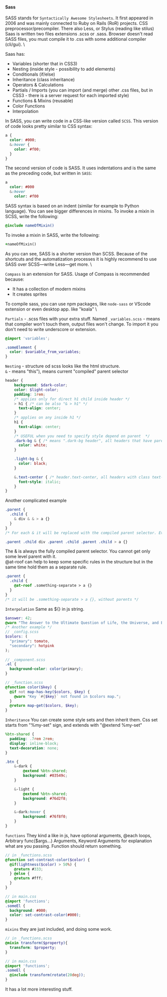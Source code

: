 #### Sass
SASS stands for ```Syntactically Awesome Stylesheets```. It first appeared in 2006 and was mainly connected to Ruby on
Rails (RoR) projects. CSS preprocessor/precompiler. There also Less, or Stylus (reading like stilus) \
Saas is written two files extensions .scss or .sass. Browser doesn't read SASS files, you must compile it to .css with
some additional compiler (cli/gui). \

Saas has:
* Variables (shorter that in CSS3)
* Nesting (inside style - possibility to add elements)
* Conditionals (if/else)
* Inheritance (class inheritance)
* Operators & Calculations
* Partials / Imports (you can import (and merge) other .css files, but in CSS3 - there is a server request for each imported style)
* Functions & Mixins (reusable)
* Color Functions
* Interpolation

In SASS, you can write code in a CSS-like version called `SCSS`. This version of code looks pretty similar to CSS
syntax:
```scss
a {
  color: #000;
  &:hover {
    color: #f00;
  }
}
```
The second version of code is SASS. It uses indentations and is the same as the preceding code, but written in `SASS`:
```sass
a 
  color: #000
  &:hover
    color: #f00
```
SASS syntax is based on an indent (similar for example to Python language).
You can see bigger differences in mixins. To invoke a mixin in SCSS, write the following:
```scss
@include nameOfMixin()
```
To invoke a mixin in SASS, write the following:
```sass
+nameOfMixin()
```
As you can see, SASS is a shorter version than SCSS. Because of the shortcuts and the automatization processes it is
highly recommend to use SASS over SCSS—write Less—get more. \

`Compass` is an extension for SASS. Usage of Compass is recommended because:
* It has a collection of modern mixins
* It creates sprites

To compile sass, you can use npm packages, like `node-sass` or VScode extension or even desktop app. like "koala" \

`Partials` - .scss files with your extra stuff. Named `_variables.scss` - means that compiler won't touch them, output
files won't change. To import it you don't need to write underscore or extension.
```scss
@import 'variables';

.someElement {
  color: $variable_from_variables;
}
```

`Nesting` - structure od scss looks like the html structure. \
`&` - means "this"), means current "compiled" parent selector
```scss
header {
    background: $dark-color;
    color: $light-color;
    padding: 1rem;
    /* applies only for direct h1 child inside header */
    > h1 { /* can be also "& > h1" */
      text-align: center;
    }
    /* applies on any inside h1 */
    h1 {
      text-align: center;
    }
    /* USEFUL when you need to specify style depend on parent  */
    .dark-bg & { /* means ".dark-bg header", all headers that have parent with dark-bg class */
      color: white;
    }

    .light-bg & {
      color: black;
    }

    &.text-center { /* header.text-center, all headers with class text-center */
      font-style: italic;
    }
}
```
Another complicated example
```scss
.parent {
  .child {
    & div & & > a {}
  }
}
/* For each & it will be replaced with the compiled parent selector. Every time there is an & we’ll insert .parent .child. */
```
```css
.parent .child div .parent .child .parent .child > a {}
```
The & is always the fully compiled parent selector. You cannot get only some level parent with it. \
@at-roof can help to keep some specific rules in the structure but in the same time hold them as a separate rule.
```scss
.parent {
  .child {
    @at-roof .something-separate > a {}
  }
}
/* it will be .something-separate > a {}, without parents */
```
`Interpolation`
Same as ${} in js string.
```scss
$answer: 42;
@warn "The Answer to the Ultimate Question of Life, the Universe, and Everything is #{$answer}.";
/* Another example */
// _config.scss
$colors: (
  "primary": tomato,
  "secondary": hotpink
);
 
// _component.scss
.el {
  background-color: color(primary);
}

// _function.scss
@function color($key) {
  @if not map-has-key($colors, $key) {
    @warn "Key `#{$key}` not found in $colors map.";
  }
  @return map-get($colors, $key);
}
```

`Inheritance`
You can create some style sets and then inherit them. Css set starts from "%my-set" sign, and extends with "@extend %my-set"
```scss
%btn-shared {
  padding: .7rem 2rem;
  display: inline-block;
  text-decoration: none;
}

.btn {
    &-dark {
        @extend %btn-shared;
        background: #03549c;
    }

    &-light {
        @extend %btn-shared;
        background: #76d2f8;
    }

    &-dark:hover {
        background: #76f8f0;
    }
}
```

`functions`
They kind a like in js, have optional arguments, @each loops, Arbitrary func($args...) Arguments, Keyword Arguments for
explanation what are you passing. Function should return something. 
```scss
// in _functions.scss
@function set-contrast-color($color) {
  @if(lightness($color) > 50%) {
    @return #333;
  } @else {
    @return #fff;
  }
}

// in main.css
@import 'functions';
.someEl {
  background: #000;
  color: set-contrast-color(#000);
}
```

`mixins` they are just included, and doing some work.
```scss
// in _functions.scss
@mixin transform($property){
  transform: $property;
}

// in main.css
@import 'functions';
.someEl {
  @include transform(rotate(20deg));
}
```

It has a lot more interesting stuff.
